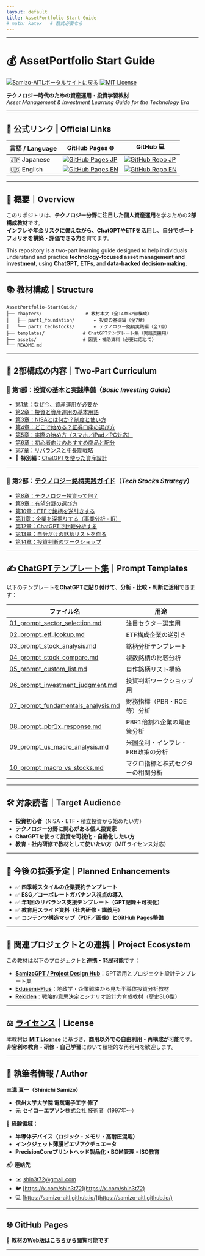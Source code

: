 ```yaml
---
layout: default
title: AssetPortfolio Start Guide
# math: katex   # 数式必要なら
---
```


---

# 💰 **AssetPortfolio Start Guide**  

[![Samizo-AITLポータルサイトに戻る](https://img.shields.io/badge/Samizo--AITL%20ポータルサイトに戻る-brightgreen)](https://samizo-aitl.github.io/) [![MIT License](https://img.shields.io/badge/license-MIT-blue.svg)](LICENSE)

**テクノロジー時代のための資産運用・投資学習教材**  
*Asset Management & Investment Learning Guide for the Technology Era*

---

## 🔗 公式リンク | Official Links

| 言語 / Language | GitHub Pages 🌐 | GitHub 💻 |
|-----------------|----------------|-----------|
| 🇯🇵 Japanese | [![GitHub Pages JP](https://img.shields.io/badge/GitHub%20Pages-日本語版-brightgreen?logo=github)](https://samizo-aitl.github.io/AssetPortfolio-StartGuide/) | [![GitHub Repo JP](https://img.shields.io/badge/GitHub-日本語版-blue?logo=github)](https://github.com/Samizo-AITL/AssetPortfolio-StartGuide) |
| 🇺🇸 English | [![GitHub Pages EN](https://img.shields.io/badge/GitHub%20Pages-English-brightgreen?logo=github)](https://samizo-aitl.github.io/AssetPortfolio-StartGuide/en/) | [![GitHub Repo EN](https://img.shields.io/badge/GitHub-English-blue?logo=github)](https://github.com/Samizo-AITL/AssetPortfolio-StartGuide/tree/main/en) |

---

## 📘 **概要｜Overview**

このリポジトリは、**テクノロジー分野に注目した個人資産運用**を学ぶための**2部構成教材**です。  
**インフレや年金リスクに備えながら、ChatGPTやETFを活用**し、**自分でポートフォリオを構築・評価できる力**を育てます。

This repository is a two-part learning guide designed to help individuals understand and practice **technology-focused asset management and investment**, using **ChatGPT**, **ETFs**, and **data-backed decision-making**.

---

## 📚 **教材構成｜Structure**

```plaintext
AssetPortfolio-StartGuide/
├── chapters/                # 教材本文（全14章×2部構成）
│   ├── part1_foundation/       ← 投資の基礎編（全7章）
│   └── part2_techstocks/       ← テクノロジー銘柄実践編（全7章）
├── templates/              # ChatGPTテンプレート集（実践支援用）
├── assets/                 # 図表・補助資料（必要に応じて）
└── README.md
```

---

## 🧠 **2部構成の内容｜Two-Part Curriculum**

### 🔹 **第1部：[投資の基本と実践準備](./chapters/part1_basics/)**（*Basic Investing Guide*）

- [第1章：なぜ今、資産運用が必要か](./chapters/part1_basics/01_why_invest.md)
- [第2章：投資と資産運用の基本用語](./chapters/part1_basics/02_terms.md)
- [第3章：NISAとは何か？制度と使い方](./chapters/part1_basics/03_nisa_intro.md)
- [第4章：どこで始める？証券口座の選び方](./chapters/part1_basics/04_choose_broker.md)
- [第5章：実際の始め方（スマホ／iPad／PC対応）](./chapters/part1_basics/05_how_to_start.md)
- [第6章：初心者向けのおすすめ商品と配分](./chapters/part1_basics/06_products_allocation.md)
- [第7章：リバランスと中長期戦略](./chapters/part1_basics/07_rebalance_strategy.md)
- 📌 **特別編**：[ChatGPTを使った資産設計](./chapters/part1_basics/sp_chatgpt_design.md)

---

### 🔹 **第2部：[テクノロジー銘柄実践ガイド](./chapters/part2_techstocks/)**（*Tech Stocks Strategy*）

- [第8章：テクノロジー投資って何？](./chapters/part2_techstocks/08_intro_tech.md)
- [第9章：有望分野の選び方](./chapters/part2_techstocks/09_focus_sectors.md)
- [第10章：ETFで銘柄を逆引きする](./chapters/part2_techstocks/10_etf_reverse_lookup.md)
- [第11章：企業を深掘りする（事業分析・IR）](./chapters/part2_techstocks/11_deep_dive.md)
- [第12章：ChatGPTで比較分析する](./chapters/part2_techstocks/12_compare_stocks.md)
- [第13章：自分だけの銘柄リストを作る](./chapters/part2_techstocks/13_make_your_list.md)
- [第14章：投資判断のワークショップ](./chapters/part2_techstocks/14_investment_workshop.md)

---

## ✍️ **[ChatGPTテンプレート集](./templates/)｜Prompt Templates**

以下のテンプレートを**ChatGPTに貼り付けて**、**分析・比較・判断に活用**できます：

| **ファイル名** | **用途** |
|----------------|----------|
| [01_prompt_sector_selection.md](./templates/01_prompt_sector_selection.md) | 注目セクター選定用 |
| [02_prompt_etf_lookup.md](./templates/02_prompt_etf_lookup.md) | ETF構成企業の逆引き |
| [03_prompt_stock_analysis.md](./templates/03_prompt_stock_analysis.md) | 銘柄分析テンプレート |
| [04_prompt_stock_compare.md](./templates/04_prompt_stock_compare.md) | 複数銘柄の比較分析 |
| [05_prompt_custom_list.md](./templates/05_prompt_custom_list.md) | 自作銘柄リスト構築 |
| [06_prompt_investment_judgment.md](./templates/06_prompt_investment_judgment.md) | 投資判断ワークショップ用 |
| [07_prompt_fundamentals_analysis.md](./templates/07_prompt_fundamentals_analysis.md) | 財務指標（PBR・ROE等）分析 |
| [08_prompt_pbr1x_response.md](./templates/08_prompt_pbr1x_response.md) | PBR1倍割れ企業の是正策分析 |
| [09_prompt_us_macro_analysis.md](./templates/09_prompt_us_macro_analysis.md) | 米国金利・インフレ・FRB政策の分析 |
| [10_prompt_macro_vs_stocks.md](./templates/10_prompt_macro_vs_stocks.md) | マクロ指標と株式セクターの相関分析 |

---

## 🛠 **対象読者｜Target Audience**

- **投資初心者**（NISA・ETF・積立投資から始めたい方）  
- **テクノロジー分野に関心がある個人投資家**  
- **ChatGPTを使って投資を可視化・自動化したい方**  
- **教育・社内研修で教材として使いたい方**（MITライセンス対応）

---

## 🧾 **今後の拡張予定｜Planned Enhancements**

- ✅ **四季報スタイルの企業要約テンプレート**
- ✅ **ESG／コーポレートガバナンス視点の導入**
- ✅ **年1回のリバランス支援テンプレート（GPT記録＋可視化）**
- ✅ **教育用スライド資料（社内研修・講義用）**
- ✅ **コンテンツ構造マップ（PDF／画像）とGitHub Pages整備**

---

## 🔗 **関連プロジェクトとの連携｜Project Ecosystem**

この教材は以下のプロジェクトと**連携・発展可能**です：

- [**SamizoGPT / Project Design Hub**](https://github.com/Samizo-AITL/SamizoGPT)：GPT活用とプロジェクト設計テンプレート集  
- [**Edusemi-Plus**](https://github.com/Samizo-AITL/Edusemi-Plus)：地政学・企業戦略から見た半導体投資分析教材  
- [**Rekiden**](https://github.com/Samizo-AITL/Rekiden)：戦略的意思決定とシナリオ設計力育成教材（歴史SLG型）

---

## ⚖️ **[ライセンス](./LICENSE)｜License**

本教材は **[MIT License](./LICENSE)** に基づき、**商用以外での自由利用・再構成が可能**です。  
**非営利の教育・研修・自己学習**において積極的な再利用を歓迎します。

---

## 👤 **執筆者情報 / Author**

**三溝 真一（Shinichi Samizo）**  
- **信州大学大学院 電気電子工学 修了**  
- 元 **セイコーエプソン**株式会社 技術者（1997年〜）

📌 **経験領域**：  
- **半導体デバイス（ロジック・メモリ・高耐圧混載）**  
- **インクジェット薄膜ピエゾアクチュエータ**  
- **PrecisionCoreプリントヘッド製品化・BOM管理・ISO教育**

📬 **連絡先**  
- ✉️ [shin3t72@gmail.com](mailto:shin3t72@gmail.com)  
- 🐦 [https://x.com/shin3t72](https://x.com/shin3t72)  
- 💻 [https://samizo-aitl.github.io/](https://samizo-aitl.github.io/)

---

## 🌐 **GitHub Pages**

📘 [**教材のWeb版はこちらから閲覧可能です**](https://samizo-aitl.github.io/AssetPortfolio-StartGuide/)

---

